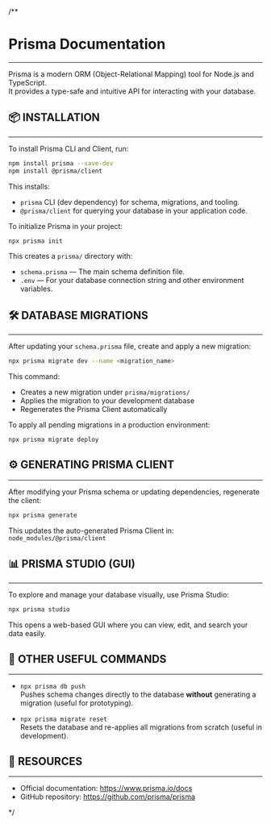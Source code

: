 /\*\*

# Prisma Documentation

---

Prisma is a modern ORM (Object-Relational Mapping) tool for Node.js and TypeScript.  
It provides a type-safe and intuitive API for interacting with your database.

## 📦 INSTALLATION

---

To install Prisma CLI and Client, run:

```bash
npm install prisma --save-dev
npm install @prisma/client
```

This installs:

- `prisma` CLI (dev dependency) for schema, migrations, and tooling.
- `@prisma/client` for querying your database in your application code.

To initialize Prisma in your project:

```bash
npx prisma init
```

This creates a `prisma/` directory with:

- `schema.prisma` — The main schema definition file.
- `.env` — For your database connection string and other environment variables.

## 🛠️ DATABASE MIGRATIONS

---

After updating your `schema.prisma` file, create and apply a new migration:

```bash
npx prisma migrate dev --name <migration_name>
```

This command:

- Creates a new migration under `prisma/migrations/`
- Applies the migration to your development database
- Regenerates the Prisma Client automatically

To apply all pending migrations in a production environment:

```bash
npx prisma migrate deploy
```

## ⚙️ GENERATING PRISMA CLIENT

---

After modifying your Prisma schema or updating dependencies, regenerate the client:

```bash
npx prisma generate
```

This updates the auto-generated Prisma Client in:  
`node_modules/@prisma/client`

## 📊 PRISMA STUDIO (GUI)

---

To explore and manage your database visually, use Prisma Studio:

```bash
npx prisma studio
```

This opens a web-based GUI where you can view, edit, and search your data easily.

## 🔧 OTHER USEFUL COMMANDS

---

- `npx prisma db push`  
   Pushes schema changes directly to the database **without** generating a migration (useful for prototyping).

- `npx prisma migrate reset`  
   Resets the database and re-applies all migrations from scratch (useful in development).

## 🧠 RESOURCES

---

- Official documentation: https://www.prisma.io/docs
- GitHub repository: https://github.com/prisma/prisma

\*/
